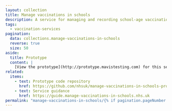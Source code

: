 ```yaml
---
layout: collection
title: Manage vaccinations in schools
description: A service for managing and recording school-age vaccinations
tags:
  - vaccination-services
pagination:
  data: collections.manage-vaccinations-in-schools
  reverse: true
  size: 50
aside:
  title: Prototype
  content: |
    [View the prototype](http://prototype.mavistesting.com) for this service. Use the password `mavis` to access.
related:
  items:
    - text: Prototype code repository
      href: https://github.com/nhsuk/manage-vaccinations-in-schools-prototype
    - text: Service guidance
      href: https://guide.manage-vaccinations-in-schools.nhs.uk
permalink: "manage-vaccinations-in-schools/{% if pagination.pageNumber > 0 %}page/{{ pagination.pageNumber + 1 }}{% endif %}/"
---
```

